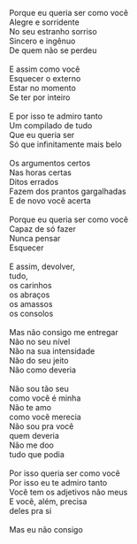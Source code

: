 Porque eu queria ser como você
\
Alegre e sorridente
\
No seu estranho sorriso
\
Sincero e ingênuo
\
De quem não se perdeu
\
\
E assim como você
\
Esquecer o externo
\
Estar no momento
\
Se ter por inteiro
\
\
E por isso te admiro tanto
\
Um compilado de tudo
\
Que eu queria ser
\
Só que infinitamente mais belo
\
\
Os argumentos certos
\
Nas horas certas
\
Ditos errados
\
Fazem dos prantos gargalhadas
\
E de novo você acerta
\
\
Porque eu queria ser como você
\
Capaz de só fazer
\
Nunca pensar
\
Esquecer
\
\
E assim, devolver,
\
tudo,
\
os carinhos
\
os abraços
\
os amassos
\
os consolos
\
\
Mas não consigo me entregar
\
Não no seu nível
\
Não na sua intensidade
\
Não do seu jeito
\
Não como deveria
\
\
Não sou tão seu
\
como você é minha
\
Não te amo
\
como você merecia
\
Não sou pra você
\
quem deveria
\
Não me doo
\
tudo que podia
\
\
Por isso queria ser como você
\
Por isso eu te admiro tanto
\
Você tem os adjetivos não meus
\
E você, além, precisa
\
deles pra si
\
\
Mas eu não consigo
